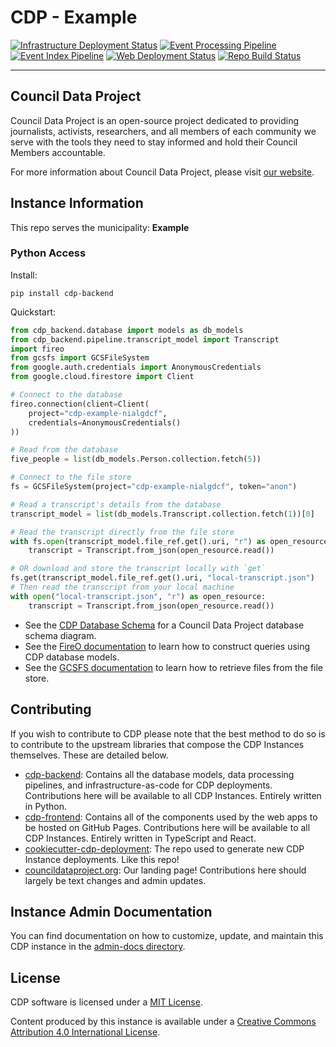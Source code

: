 # CDP - Example

[![Infrastructure Deployment Status](https://github.com/CouncilDataProject/example/workflows/Infrastructure/badge.svg)](https://github.com/CouncilDataProject/example/actions?query=workflow%3A%22Infrastructure%22)
[![Event Processing Pipeline](https://github.com/CouncilDataProject/example/workflows/Event%20Gather/badge.svg)](https://github.com/CouncilDataProject/example/actions?query=workflow%3A%22Event+Gather%22)
[![Event Index Pipeline](https://github.com/CouncilDataProject/example/workflows/Event%20Index/badge.svg)](https://github.com/CouncilDataProject/example/actions?query=workflow%3A%22Event+Index%22)
[![Web Deployment Status](https://github.com/CouncilDataProject/example/workflows/Web%20App/badge.svg)](https://CouncilDataProject.github.io/example)
[![Repo Build Status](https://github.com/CouncilDataProject/example/workflows/Build%20Main/badge.svg)](https://github.com/CouncilDataProject/example/actions?query=workflow%3A%22Build+Main%22)

---

## Council Data Project

Council Data Project is an open-source project dedicated to providing journalists, activists, researchers, and all members of each community we serve with the tools they need to stay informed and hold their Council Members accountable.

For more information about Council Data Project, please visit [our website](https://councildataproject.org/).

## Instance Information

This repo serves the municipality: **Example**

### Python Access

Install:

`pip install cdp-backend`

Quickstart:

```python
from cdp_backend.database import models as db_models
from cdp_backend.pipeline.transcript_model import Transcript
import fireo
from gcsfs import GCSFileSystem
from google.auth.credentials import AnonymousCredentials
from google.cloud.firestore import Client

# Connect to the database
fireo.connection(client=Client(
    project="cdp-example-nialgdcf",
    credentials=AnonymousCredentials()
))

# Read from the database
five_people = list(db_models.Person.collection.fetch(5))

# Connect to the file store
fs = GCSFileSystem(project="cdp-example-nialgdcf", token="anon")

# Read a transcript's details from the database
transcript_model = list(db_models.Transcript.collection.fetch(1))[0]

# Read the transcript directly from the file store
with fs.open(transcript_model.file_ref.get().uri, "r") as open_resource:
    transcript = Transcript.from_json(open_resource.read())

# OR download and store the transcript locally with `get`
fs.get(transcript_model.file_ref.get().uri, "local-transcript.json")
# Then read the transcript from your local machine
with open("local-transcript.json", "r") as open_resource:
    transcript = Transcript.from_json(open_resource.read())
```

-   See the [CDP Database Schema](https://councildataproject.org/cdp-backend/database_schema.html)
    for a Council Data Project database schema diagram.
-   See the [FireO documentation](https://octabyte.io/FireO/)
    to learn how to construct queries using CDP database models.
-   See the [GCSFS documentation](https://gcsfs.readthedocs.io/en/latest/index.html)
    to learn how to retrieve files from the file store.

## Contributing

If you wish to contribute to CDP please note that the best method to do so is to contribute to the upstream libraries that compose the CDP Instances themselves. These are detailed below.

-   [cdp-backend](https://github.com/CouncilDataProject/cdp-backend): Contains all the database models, data processing pipelines, and infrastructure-as-code for CDP deployments. Contributions here will be available to all CDP Instances. Entirely written in Python.
-   [cdp-frontend](https://github.com/CouncilDataProject/cdp-frontend): Contains all of the components used by the web apps to be hosted on GitHub Pages. Contributions here will be available to all CDP Instances. Entirely written in TypeScript and React.
-   [cookiecutter-cdp-deployment](https://github.com/CouncilDataProject/cookiecutter-cdp-deployment): The repo used to generate new CDP Instance deployments. Like this repo!
-   [councildataproject.org](https://github.com/CouncilDataProject/councildataproject.github.io): Our landing page! Contributions here should largely be text changes and admin updates.

## Instance Admin Documentation

You can find documentation on how to customize, update, and maintain this CDP instance
in the
[admin-docs directory](https://github.com/CouncilDataProject/example/tree/main/admin-docs).

## License

CDP software is licensed under a [MIT License](./LICENSE).

Content produced by this instance is available under a [Creative Commons Attribution 4.0 International License](https://creativecommons.org/licenses/by/4.0/).
